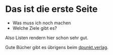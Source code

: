 # Das ist die erste Seite

* Was muss ich noch machen
* Welche Ziele gibt es?

Also Listen rendern hier schon sehr gut.

Gute Bücher gibt es übrigens beim [dpunkt.verlag](https://www.dpunkt.de/).